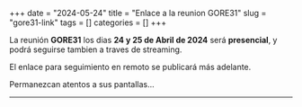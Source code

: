 +++ 
date = "2024-05-24"
title = "Enlace a la reunion GORE31"
slug = "gore31-link" 
tags = []
categories = []
+++

La reunión __GORE31__ los dias  __24 y 25 de Abril de 2024__ será __presencial__, y podrá seguirse tambien a traves de streaming.

El enlace para seguimiento en remoto se publicará más adelante.

Permanezcan atentos a sus pantallas...

---------------------------
